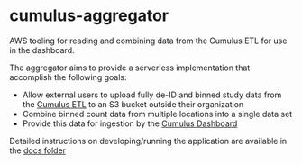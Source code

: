 # cumulus-aggregator

AWS tooling for reading and combining data from the Cumulus ETL for use in the dashboard.

The aggregator aims to provide a serverless implementation that accomplish the following goals:
- Allow external users to upload fully de-ID and binned study data from the [Cumulus ETL](https://github.com/smart-on-fhir/cumulus-etl) to an S3 bucket outside their organization
- Combine binned count data from multiple locations into a single data set
- Provide this data for ingestion by the [Cumulus Dashboard](https://github.com/smart-on-fhir/cumulus-app)

Detailed instructions on developing/running the application are available in the [docs folder](./docs/)
